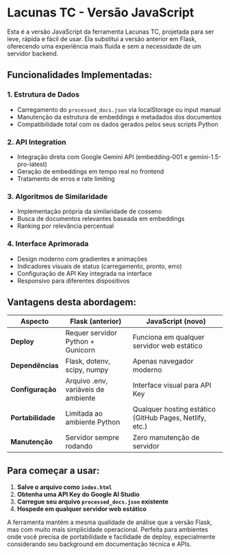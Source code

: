 # Lacunas TC - Versão JavaScript
Esta é a versão JavaScript da ferramenta Lacunas TC, projetada para ser leve, rápida e fácil de usar. Ela substitui a versão anterior em Flask, oferecendo uma experiência mais fluida e sem a necessidade de um servidor backend.

## **Funcionalidades Implementadas:**

### **1. Estrutura de Dados**
- Carregamento do `processed_docs.json` via localStorage ou input manual
- Manutenção da estrutura de embeddings e metadados dos documentos
- Compatibilidade total com os dados gerados pelos seus scripts Python

### **2. API Integration**
- Integração direta com Google Gemini API (embedding-001 e gemini-1.5-pro-latest)
- Geração de embeddings em tempo real no frontend
- Tratamento de erros e rate limiting

### **3. Algoritmos de Similaridade**
- Implementação própria da similaridade de cosseno
- Busca de documentos relevantes baseada em embeddings
- Ranking por relevância percentual

### **4. Interface Aprimorada**
- Design moderno com gradientes e animações
- Indicadores visuais de status (carregamento, pronto, erro)
- Configuração de API Key integrada na interface
- Responsivo para diferentes dispositivos

## **Vantagens desta abordagem:**

| **Aspecto** | **Flask (anterior)** | **JavaScript (novo)** |
|-------------|---------------------|----------------------|
| **Deploy** | Requer servidor Python + Gunicorn | Funciona em qualquer servidor web estático |
| **Dependências** | Flask, dotenv, scipy, numpy | Apenas navegador moderno |
| **Configuração** | Arquivo .env, variáveis de ambiente | Interface visual para API Key |
| **Portabilidade** | Limitada ao ambiente Python | Qualquer hosting estático (GitHub Pages, Netlify, etc.) |
| **Manutenção** | Servidor sempre rodando | Zero manutenção de servidor |

## **Para começar a usar:**

1. **Salve o arquivo como `index.html`**
2. **Obtenha uma API Key do Google AI Studio**
3. **Carregue seu arquivo `processed_docs.json` existente**
4. **Hospede em qualquer servidor web estático**

A ferramenta mantém a mesma qualidade de análise que a versão Flask, mas com muito mais simplicidade operacional. Perfeita para ambientes onde você precisa de portabilidade e facilidade de deploy, especialmente considerando seu background em documentação técnica e APIs.